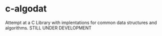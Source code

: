 # c-algodat
Attempt at a C Library with implentations for common data structures and algorithms. STILL UNDER DEVELOPMENT
